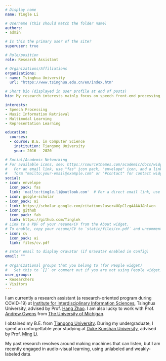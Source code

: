 ```yaml
---
# Display name
name: Tingle Li

# Username (this should match the folder name)
authors:
- admin

# Is this the primary user of the site?
superuser: true

# Role/position
role: Research Assistant

# Organizations/Affiliations
organizations:
- name: Tsinghua University
  url: "https://www.tsinghua.edu.cn/en/index.htm"

# Short bio (displayed in user profile at end of posts)
bio: My research interests mainly focus on speech front-end processing, including but not limited to separation, enhancement and reverberation.

interests:
- Speech Processing
- Music Information Retrieval
- Multimodal Learning
- Representation Learning

education:
  courses:
  - course: B.E. in Computer Science
    institution: Tiangong University
    year: 2016 - 2020

# Social/Academic Networking
# For available icons, see: https://sourcethemes.com/academic/docs/widgets/#icons
#   For an email link, use "fas" icon pack, "envelope" icon, and a link in the
#   form "mailto:your-email@example.com" or "#contact" for contact widget.
social:
- icon: envelope
  icon_pack: fas
  link: 'mailto:tingle.li@outlook.com'  # For a direct email link, use "mailto:".
- icon: google-scholar
- icon_pack: ai
- link: https://scholar.google.com/citations?user=UGpC1zgAAAAJ&hl=en
- icon: github
  icon_pack: fab
  link: https://github.com/Tinglok
# Link to a PDF of your resume/CV from the About widget.
# To enable, copy your resume/CV to `static/files/cv.pdf` and uncomment the lines below.  
- icon: cv
  icon_pack: ai
  link: files/cv.pdf

# Enter email to display Gravatar (if Gravatar enabled in Config)
email: ""
  
# Organizational groups that you belong to (for People widget)
#   Set this to `[]` or comment out if you are not using People widget.  
user_groups:
- Researchers
- Visitors
---
```


I am currently a research assistant (a research-oriented program during COVID-19) at [Institute for Interdisciplinary Information Sciences](https://iiis.tsinghua.edu.cn/en/), Tsinghua University, advised by Prof. [Hang Zhao](http://people.csail.mit.edu/hangzhao/). I am also lucky to work with Prof. [Andrew Owens](http://andrewowens.com/) from [The University of Michigan](https://umich.edu/).

I obtained my B.E. from [Tiangong University](http://en.tiangong.edu.cn/). During my undergraduate, I spent an unforgettable year studying at [Duke Kunshan University](https://dukekunshan.edu.cn/en), advised by Prof. [Ming Li](https://scholars.duke.edu/person/MingLi). 

My past research revolves around making machines that can listen, but I am recently engaged in audio-visual learning, using unlabeled and weakly-labeled data.
